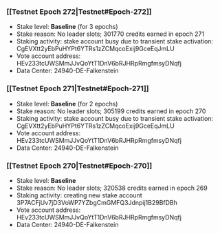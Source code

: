 ### [[Testnet Epoch 272|Testnet#Epoch-272]]
* Stake level: **Baseline** (for 3 epochs)
* Stake reason: No leader slots; 301770 credits earned in epoch 271
* Staking activity: stake account busy due to transient stake activation: CgEVXtt2yEbPuHYPt6YTRs1zZCMqcoExij9GceEqJmLU
* Vote account address: HEv233tcUWSMmJJvQoYtT1DnV6bRJHRpRmgfmsyDNqfj
* Data Center: 24940-DE-Falkenstein
### [[Testnet Epoch 271|Testnet#Epoch-271]]
* Stake level: **Baseline** (for 2 epochs)
* Stake reason: No leader slots; 305199 credits earned in epoch 270
* Staking activity: stake account busy due to transient stake activation: CgEVXtt2yEbPuHYPt6YTRs1zZCMqcoExij9GceEqJmLU
* Vote account address: HEv233tcUWSMmJJvQoYtT1DnV6bRJHRpRmgfmsyDNqfj
* Data Center: 24940-DE-Falkenstein
### [[Testnet Epoch 270|Testnet#Epoch-270]]
* Stake level: **Baseline**
* Stake reason: No leader slots; 320538 credits earned in epoch 269
* Staking activity: creating new stake account 3P7ACFjUv7jD3VoWP7YZbgCmGMFQ3Jdnpij1B29BfDBh
* Vote account address: HEv233tcUWSMmJJvQoYtT1DnV6bRJHRpRmgfmsyDNqfj
* Data Center: 24940-DE-Falkenstein